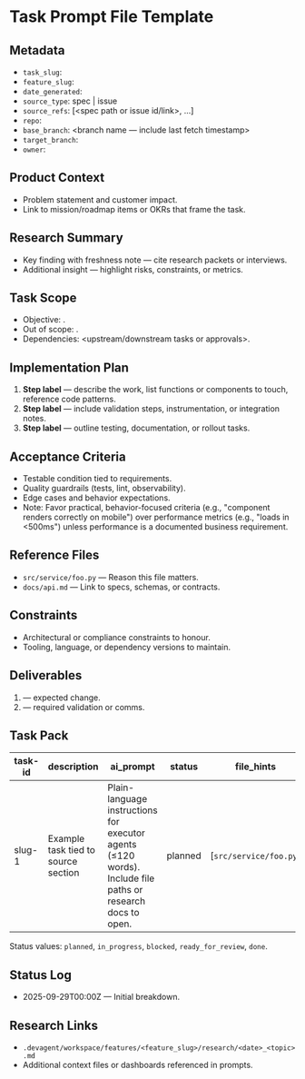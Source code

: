 # Task Prompt File Template

## Metadata
- `task_slug`: <task identifier used for downstream agents>
- `feature_slug`: <feature hub slug>
- `date_generated`: <ISO8601 timestamp>
- `source_type`: spec | issue
- `source_refs`: [<spec path or issue id/link>, ...]
- `repo`: <primary repo or service>
- `base_branch`: <branch name — include last fetch timestamp>
- `target_branch`: <planned working branch name or prefix>
- `owner`: <person or agent responsible for upkeep>

## Product Context
- Problem statement and customer impact.
- Link to mission/roadmap items or OKRs that frame the task.

## Research Summary
- Key finding with freshness note — cite research packets or interviews.
- Additional insight — highlight risks, constraints, or metrics.

## Task Scope
- Objective: <definition of done in one sentence>.
- Out of scope: <what remains untouched>.
- Dependencies: <upstream/downstream tasks or approvals>.

## Implementation Plan
1. **Step label** — describe the work, list functions or components to touch, reference code patterns.
2. **Step label** — include validation steps, instrumentation, or integration notes.
3. **Step label** — outline testing, documentation, or rollout tasks.

## Acceptance Criteria
- Testable condition tied to requirements.
- Quality guardrails (tests, lint, observability).
- Edge cases and behavior expectations.
- Note: Favor practical, behavior-focused criteria (e.g., "component renders correctly on mobile") over performance metrics (e.g., "loads in <500ms") unless performance is a documented business requirement.

## Reference Files
- `src/service/foo.py` — Reason this file matters.
- `docs/api.md` — Link to specs, schemas, or contracts.

## Constraints
- Architectural or compliance constraints to honour.
- Tooling, language, or dependency versions to maintain.

## Deliverables
1. <File or artifact> — expected change.
2. <Test or doc> — required validation or comms.

## Task Pack
| task-id | description | ai_prompt | status | file_hints | context_refs |
| --- | --- | --- | --- | --- | --- |
| slug-1 | Example task tied to source section | Plain-language instructions for executor agents (≤120 words). Include file paths or research docs to open. | planned | [`src/service/foo.py`] | [`spec.md#L42`, `research/2025-09-10_api.md`] |

Status values: `planned`, `in_progress`, `blocked`, `ready_for_review`, `done`.

## Status Log
- 2025-09-29T00:00Z — Initial breakdown.

## Research Links
- `.devagent/workspace/features/<feature_slug>/research/<date>_<topic>.md`
- Additional context files or dashboards referenced in prompts.

